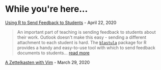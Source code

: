 # While you're here...

[Using R to Send Feedback to Students](https://alexnorman.xyz/blog/20200422_blastula-for-emailing-feedback.html) -
April 22, 2020

>An important part of teaching is sending feedback to students about their work.
Outlook doesn't make this easy - sending a different attachment to each student is hard.
The [`blastula`](https://github.com/rich-iannone/blastula) package for R provides a handy and easy-to-use tool with which to send feedback documents to students... [read more](https://alexnorman.xyz/blog/20200422_blastula-for-emailing-feedback.html)

[A Zettelkasten with Vim](https://alexnorman.xyz/blog/20200329_zettelkasten-with-vim.html) - March 29, 2020
